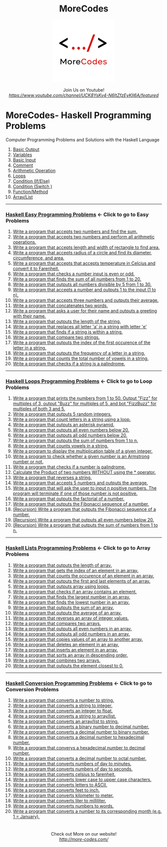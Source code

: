 <h1 align="center">MoreCodes</h1>
<p align="center"> 
  <img src="/morecodescir.png"/>
</p>

<p align="center">
Join Us on Youtube! <br/>
<i><u>https://www.youtube.com/channel/UCK8YsKv4-N6ItZfzEyKlI6A/featured</u></i>
</p>

#

# MoreCodes- Haskell Programming Problems
Computer Programming Problems and Solutions with the Haskell Language

1. <a href="https://github.com/ArjunAranetaCodes/MoreCodes-Haskell/blob/master/Basics1.hs" target="_blank">Basic Output</a>
2. <a href="https://github.com/ArjunAranetaCodes/MoreCodes-Haskell/blob/master/Basics2.hs" target="_blank">Variables</a>
3. <a href="https://github.com/ArjunAranetaCodes/MoreCodes-Haskell/blob/master/Basics3.hs" target="_blank">Basic Input</a>
4. <a href="https://github.com/ArjunAranetaCodes/MoreCodes-Haskell/blob/master/Basics4.hs" target="_blank">Comment</a>
5. <a href="https://github.com/ArjunAranetaCodes/MoreCodes-Haskell/blob/master/Basics5.hs" target="_blank">Arithmetic Operation</a>
6. <a href="https://github.com/ArjunAranetaCodes/MoreCodes-Haskell/blob/master/Basics6.hs" target="_blank">Loops</a>
7. <a href="https://github.com/ArjunAranetaCodes/MoreCodes-Haskell/blob/master/Basics7.hs" target="_blank">Condition (If/Else)</a>
8. <a href="https://github.com/ArjunAranetaCodes/MoreCodes-Haskell/blob/master/Basics8.hs" target="_blank">Condition (Switch )</a>
9. <a href="https://github.com/ArjunAranetaCodes/MoreCodes-Haskell/blob/master/Basics9.hs" target="_blank">Function/Method</a>
10. <a href="https://github.com/ArjunAranetaCodes/MoreCodes-Haskell/blob/master/Basics10.hs" target="_blank">Array/List</a>

- - - -
### [Haskell Easy Programming Problems](Problems/) <- Click to go to Easy Problems

1. <a href="https://github.com/ArjunAranetaCodes/MoreCodes-Haskell/blob/master/Easy%20Problems/problem1.hs" target="_blank">Write a program that accepts two numbers and find the sum.</a>
2. <a href="https://github.com/ArjunAranetaCodes/MoreCodes-Haskell/blob/master/Easy%20Problems/problem2.hs" target="_blank">Write a program that accepts two numbers and perform all arithmetic operations.</a>
3. <a href="https://github.com/ArjunAranetaCodes/MoreCodes-Haskell/blob/master/Easy%20Problems/problem3.hs" target="_blank">Write a program that accepts length and width of rectangle to find area.</a>
4. <a href="https://github.com/ArjunAranetaCodes/MoreCodes-Haskell/blob/master/Easy%20Problems/problem4.hs" target="_blank">Write a program that accepts radius of a circle and find its diameter, circumference, and area.</a>
5. <a href="https://github.com/ArjunAranetaCodes/MoreCodes-Haskell/blob/master/Easy%20Problems/problem5.hs" target="_blank">Write a program that accepts that accepts temperature in Celcius and convert it to Farenheit.</a>
6. <a href="https://github.com/ArjunAranetaCodes/MoreCodes-Haskell/blob/master/Easy%20Problems/problem6.hs" target="_blank">Write a program that checks a number input is even or odd.</a>
7. <a href="https://github.com/ArjunAranetaCodes/MoreCodes-Haskell/blob/master/Easy%20Problems/problem7.hs" target="_blank">Write a program that finds the sum of all numbers from 1 to 20.</a>
8. <a href="https://github.com/ArjunAranetaCodes/MoreCodes-Haskell/blob/master/Easy%20Problems/problem8.hs" target="_blank">Write a program that outputs all numbers divisible by 5 from 1 to 30.</a>
9. <a href="https://github.com/ArjunAranetaCodes/MoreCodes-Haskell/blob/master/Easy%20Problems/problem9.hs" target="_blank">Write a program that accepts a number and outputs 1 to the input (1 to n).</a>
10. <a href="https://github.com/ArjunAranetaCodes/MoreCodes-Haskell/blob/master/Easy%20Problems/problem10.hs" target="_blank">Write a program that accepts three numbers and outputs their average.</a>
11. <a href="https://github.com/ArjunAranetaCodes/MoreCodes-Haskell/blob/master/Easy%20Problems/problem11.hs" target="_blank">Write a program that concatenates two words.</a>
12. <a href="https://github.com/ArjunAranetaCodes/MoreCodes-Haskell/blob/master/Easy%20Problems/problem12.hs" target="_blank">Write a program that asks a user for their name and outputs a greeting with their name.</a>
13. <a href="https://github.com/ArjunAranetaCodes/MoreCodes-Haskell/blob/master/Easy%20Problems/problem13.hs" target="_blank">Write a program that outputs the length of the string.</a>
14. <a href="https://github.com/ArjunAranetaCodes/MoreCodes-Haskell/blob/master/Easy%20Problems/problem14.hs" target="_blank">Write a program that replaces all letter 'a' in a string with letter 'e'</a>
15. <a href="https://github.com/ArjunAranetaCodes/MoreCodes-Haskell/blob/master/Easy%20Problems/problem15.hs" target="_blank">Write a program that finds if a string is within a string.</a>
16. <a href="https://github.com/ArjunAranetaCodes/MoreCodes-Haskell/blob/master/Easy%20Problems/problem16.hs" target="_blank">Write a program that compare two strings.</a>
17. <a href="https://github.com/ArjunAranetaCodes/MoreCodes-Haskell/blob/master/Easy%20Problems/problem17.hs" target="_blank">Write a program that outputs the index of the first occurence of the letter in a string.</a>
18. <a href="https://github.com/ArjunAranetaCodes/MoreCodes-Haskell/blob/master/Easy%20Problems/problem18.hs" target="_blank">Write a program that outputs the frequency of a letter in a string.</a>
19. <a href="https://github.com/ArjunAranetaCodes/MoreCodes-Haskell/blob/master/Easy%20Problems/problem19.hs" target="_blank">Write a program that counts the total number of vowels in a string.</a>
20. <a href="https://github.com/ArjunAranetaCodes/MoreCodes-Haskell/blob/master/Easy%20Problems/problem20.hs" target="_blank">Write a program that checks if a string is a palindrome.</a>

- - - -
### [Haskell Loops Programming Problems](Loops/) <- Click to go to Loop Problems

1. <a href="https://github.com/ArjunAranetaCodes/MoreCodes-Haskell/blob/master/Loops/problem1.hs" target="_blank">Write a program that prints the numbers from 1 to 50. Output "Fizz" for multiples of 3, output "Buzz" for multiples of 5, and bot "FizzBuzz" for multiples of both 3 and 5.</a>
2. <a href="https://github.com/ArjunAranetaCodes/MoreCodes-Haskell/blob/master/Loops/problem2.hs" target="_blank">Write a program that outputs 5 random integers.</a>
3. <a href="https://github.com/ArjunAranetaCodes/MoreCodes-Haskell/blob/master/Loops/problem3.hs" target="_blank">Write a program that count letters in a string using a loop.</a>
4. <a href="https://github.com/ArjunAranetaCodes/MoreCodes-Haskell/blob/master/Loops/problem4.hs" target="_blank">Write a program that outputs an asterisk pyramid.</a>
5. <a href="https://github.com/ArjunAranetaCodes/MoreCodes-Haskell/blob/master/Loops/problem5.hs" target="_blank">Write a program that outputs all even numbers below 20.</a>
6. <a href="https://github.com/ArjunAranetaCodes/MoreCodes-Haskell/blob/master/Loops/problem6.hs" target="_blank">Write a program that outputs all odd numbers below 20.</a>
7. <a href="https://github.com/ArjunAranetaCodes/MoreCodes-Haskell/blob/master/Loops/problem7.hs" target="_blank">Write a program that outputs the sum of numbers from 1 to n.</a>
8. <a href="https://github.com/ArjunAranetaCodes/MoreCodes-Haskell/blob/master/Loops/problem8.hs" target="_blank">Write a program that counts vowels in a string.</a>
9. <a href="https://github.com/ArjunAranetaCodes/MoreCodes-Haskell/blob/master/Loops/problem9.hs" target="_blank">Write a program to display the multiplication table of a given integer.</a>
10. <a href="https://github.com/ArjunAranetaCodes/MoreCodes-Haskell/blob/master/Loops/problem10.hs" target="_blank">Write a program to check whether a given number is an Armstrong number or not.</a>
11. <a href="https://github.com/ArjunAranetaCodes/MoreCodes-Haskell/blob/master/Loops/problem11.hs" target="_blank">Write a program that checks if a number is palindrome.</a>
12. <a href="https://github.com/ArjunAranetaCodes/MoreCodes-Haskell/blob/master/Loops/problem12.hs" target="_blank">Calculate the Product of two numbers WITHOUT using the * operator.</a>
13. <a href="https://github.com/ArjunAranetaCodes/MoreCodes-Haskell/blob/master/Loops/problem13.hs" target="_blank">Write a program that reverses a string.</a>
14. <a href="https://github.com/ArjunAranetaCodes/MoreCodes-Haskell/blob/master/Loops/problem14.hs" target="_blank">Write a program that accepts 5 numbers and outputs the average.</a>
15. <a href="https://github.com/ArjunAranetaCodes/MoreCodes-Haskell/blob/master/Loops/problem15.hs" target="_blank">Write a program that will ask the user to input n positive numbers. The program will terminate if one of those number is not positive.</a>
16. <a href="https://github.com/ArjunAranetaCodes/MoreCodes-Haskell/blob/master/Loops/problem16.hs" target="_blank">Write a program that outputs the factorial of a number.</a>
17. <a href="https://github.com/ArjunAranetaCodes/MoreCodes-Haskell/blob/master/Loops/problem17.hs" target="_blank">Write a program that outputs the Fibonacci sequence of a number.</a>
18. <a href="https://github.com/ArjunAranetaCodes/MoreCodes-Haskell/blob/master/Loops/problem18.hs" target="_blank">(Recursion) Write a program that outputs the Fibonacci sequence of a number.</a>
19. <a href="https://github.com/ArjunAranetaCodes/MoreCodes-Haskell/blob/master/Loops/problem19.hs" target="_blank">(Recursion) Write a program that outputs all even numbers below 20.</a>
20. <a href="https://github.com/ArjunAranetaCodes/MoreCodes-Haskell/blob/master/Loops/problem20.hs" target="_blank">(Recursion) Write a program that outputs the sum of numbers from 1 to n.</a>

- - - -
### [Haskell Lists Programming Problems](../Lists/) <- Click to go to Array Problems

1. <a href="https://github.com/ArjunAranetaCodes/MoreCodes-Haskell/blob/master/Lists/problem1.hs" target="_blank">Write a program that outputs the length of array.</a>
2. <a href="https://github.com/ArjunAranetaCodes/MoreCodes-Haskell/blob/master/Lists/problem2.hs" target="_blank">Write a program that gets the index of an element in an array.</a>
3. <a href="https://github.com/ArjunAranetaCodes/MoreCodes-Haskell/blob/master/Lists/problem3.hs" target="_blank">Write a program that counts the occurence of an element in an array.</a>
4. <a href="https://github.com/ArjunAranetaCodes/MoreCodes-Haskell/blob/master/Lists/problem4.hs" target="_blank">Write a program that outputs the first and last elements of an array.</a>
5. <a href="https://github.com/ArjunAranetaCodes/MoreCodes-Haskell/blob/master/Lists/problem5.hs" target="_blank">Write a program that outputs array using loops.</a>
6. <a href="https://github.com/ArjunAranetaCodes/MoreCodes-Haskell/blob/master/Lists/problem6.hs" target="_blank">Write a program that checks if an array contains an element.</a>
7. <a href="https://github.com/ArjunAranetaCodes/MoreCodes-Haskell/blob/master/Lists/problem7.hs" target="_blank">Write a program that finds the largest number in an array.</a>
8. <a href="https://github.com/ArjunAranetaCodes/MoreCodes-Haskell/blob/master/Lists/problem8.hs" target="_blank">Write a program that finds the lowest number in an array.</a>
9. <a href="https://github.com/ArjunAranetaCodes/MoreCodes-Haskell/blob/master/Lists/problem9.hs" target="_blank">Write a program that outputs the sum of an array.</a>
10. <a href="https://github.com/ArjunAranetaCodes/MoreCodes-Haskell/blob/master/Lists/problem10.hs" target="_blank">Write a program that outputs the average of an array.</a>
11. <a href="https://github.com/ArjunAranetaCodes/MoreCodes-Haskell/blob/master/Lists/problem11.hs" target="_blank">Write a program that reverses an array of integer values.</a>
12. <a href="https://github.com/ArjunAranetaCodes/MoreCodes-Haskell/blob/master/Lists/problem12.hs" target="_blank">Write a program that compares two arrays.</a>
13. <a href="https://github.com/ArjunAranetaCodes/MoreCodes-Haskell/blob/master/Lists/problem13.hs" target="_blank">Write a program that outputs all even numbers in an array.</a>
14. <a href="https://github.com/ArjunAranetaCodes/MoreCodes-Haskell/blob/master/Lists/problem14.hs" target="_blank">Write a program that outputs all odd numbers in an array.</a>
15. <a href="https://github.com/ArjunAranetaCodes/MoreCodes-Haskell/blob/master/Lists/problem15.hs" target="_blank">Write a program that copies values of an array to another array.</a>
16. <a href="https://github.com/ArjunAranetaCodes/MoreCodes-Haskell/blob/master/Lists/problem16.hs" target="_blank">Write a program that deletes an element in an array.</a>
17. <a href="https://github.com/ArjunAranetaCodes/MoreCodes-Haskell/blob/master/Lists/problem17.hs" target="_blank">Write a program that inserts an element in an array.</a>
18. <a href="https://github.com/ArjunAranetaCodes/MoreCodes-Haskell/blob/master/Lists/problem18.hs" target="_blank">Write a program that sorts an array in descending order.</a>
19. <a href="https://github.com/ArjunAranetaCodes/MoreCodes-Haskell/blob/master/Lists/problem19.hs" target="_blank">Write a program that combines two arrays.</a>
20. <a href="https://github.com/ArjunAranetaCodes/MoreCodes-Haskell/blob/master/Lists/problem20.hs" target="_blank">Write a program that outputs the element closest to 0.</a>

- - - - 
###  [Haskell Conversion Programming Problems](Conversions/) <- Click to go to Conversion Problems

1. <a href="https://github.com/ArjunAranetaCodes/MoreCodes-Haskell/blob/master/Conversions/problem1.hs" target="_blank">Write a program that converts a number to string.</a>
2. <a href="https://github.com/ArjunAranetaCodes/MoreCodes-Haskell/blob/master/Conversions/problem2.hs" target="_blank">Write a program that converts a string to integer.</a>
3. <a href="https://github.com/ArjunAranetaCodes/MoreCodes-Haskell/blob/master/Conversions/problem3.hs" target="_blank">Write a program that converts an integer to float.</a>
4. <a href="https://github.com/ArjunAranetaCodes/MoreCodes-Haskell/blob/master/Conversions/problem4.hs" target="_blank">Write a program that converts a string to array/list.</a>
5. <a href="https://github.com/ArjunAranetaCodes/MoreCodes-Haskell/blob/master/Conversions/problem5.hs" target="_blank">Write a program that converts an array/list to string.</a>
6. <a href="https://github.com/ArjunAranetaCodes/MoreCodes-Haskell/blob/master/Conversions/problem6.hs" target="_blank">Write a program that converts a binary number to decimal number.</a>
7. <a href="https://github.com/ArjunAranetaCodes/MoreCodes-Haskell/blob/master/Conversions/problem7.hs" target="_blank">Write a program that converts a decimal number to binary number.</a>
8. <a href="https://github.com/ArjunAranetaCodes/MoreCodes-Haskell/blob/master/Conversions/problem8.hs" target="_blank">Write a program that converts a decimal number to hexadecimal number.</a>
9. <a href="https://github.com/ArjunAranetaCodes/MoreCodes-Haskell/blob/master/Conversions/problem9.hs" target="_blank">Write a program that converys a hexadecimal number to decimal number.</a>
10. <a href="https://github.com/ArjunAranetaCodes/MoreCodes-Haskell/blob/master/Conversions/problem10.hs" target="_blank">Write a program that converts a decimal number to octal number.</a>
11. <a href="https://github.com/ArjunAranetaCodes/MoreCodes-Haskell/blob/master/Conversions/problem11.hs" target="_blank">Write a program that converts numbers of day to minutes.</a>
12. <a href="https://github.com/ArjunAranetaCodes/MoreCodes-Haskell/blob/master/Conversions/problem12.hs" target="_blank">Write a program that converts numbers of day to seconds.</a>
13. <a href="https://github.com/ArjunAranetaCodes/MoreCodes-Haskell/blob/master/Conversions/problem13.hs" target="_blank">Write a program that converts celsius to farenheit.</a>
14. <a href="https://github.com/ArjunAranetaCodes/MoreCodes-Haskell/blob/master/Conversions/problem14.hs" target="_blank">Write a program that converts lower case to upper case characters.</a>
15. <a href="https://github.com/ArjunAranetaCodes/MoreCodes-Haskell/blob/master/Conversions/problem15.hs" target="_blank">Write a program that converts letters to ASCII.</a>
16. <a href="https://github.com/ArjunAranetaCodes/MoreCodes-Haskell/blob/master/Conversions/problem16.hs" target="_blank">Write a program that converts feet to inch.</a>
17. <a href="https://github.com/ArjunAranetaCodes/MoreCodes-Haskell/blob/master/Conversions/problem17.hs" target="_blank">Write a program that converts kilometer to meter.</a>
18. <a href="https://github.com/ArjunAranetaCodes/MoreCodes-Haskell/blob/master/Conversions/problem18.hs" target="_blank">Write a program that converts liter to milliliter.</a>
19. <a href="https://github.com/ArjunAranetaCodes/MoreCodes-Haskell/blob/master/Conversions/problem19.hs" target="_blank">Write a program that converts numbers to words.</a>
20. <a href="https://github.com/ArjunAranetaCodes/MoreCodes-Haskell/blob/master/Conversions/problem20.hs" target="_blank">Write a program that converts a number to its corresponding month (e.g. 1 = January).</a>

#

<p align="center">
Check out More on our website! <br/>
<i><u>http://more-codes.com/</u></i>
</p>
